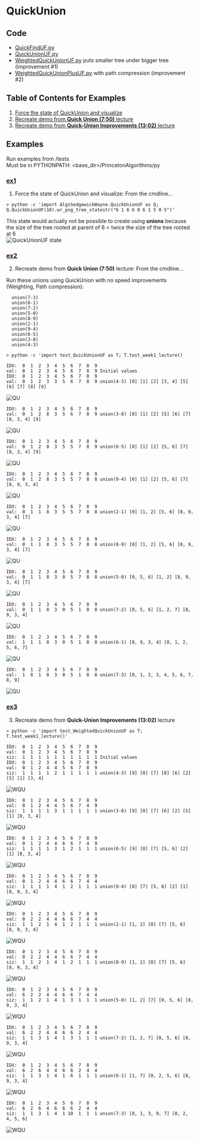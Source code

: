 # QuickUnion

## Code
  * [QuickFindUF.py](../py/AlgsSedgewickWayne/QuickFindUF.py)
  * [QuickUnionUF.py](../py/AlgsSedgewickWayne/QuickUnionUF.py)
  * [WeightedQuickUnionUF.py](../py/AlgsSedgewickWayne/WeightedQuickUnionUF.py) puts smaller tree under bigger tree (improvement #1)
  * [WeightedQuickUnionPlusUF.py](../py/AlgsSedgewickWayne/WeightedQuickUnionPlusUF.py) with path compression (improvement #2)

## Table of Contents for Examples
  1. [Force the state of QuickUnion and visualize](#ex1)
  2. [Recreate demo from **Quick Union (7:50)** lecture](#ex2)
  3. [Recreate demo from **Quick-Union Improvements (13:02)** lecture](#ex3)

## Examples
Run examples from <PrincetonAlgorithms repository>/tests    
Must be in PYTHONPATH: <base_dir>/PrincetonAlgorithms/py
### [ex1](#table-of-contents-for-examples)
1. Force the state of QuickUnion and visualize: From the cmdline...   
```
> python -c 'import AlgsSedgewickWayne.QuickUnionUF as Q; Q.QuickUnionUF(10).wr_png_tree_statestr("6 1 6 6 0 6 1 5 0 5")'
```    
This state would actually not be possible to create using **unions** because
the size of the tree rooted at parent of 6 < twice the size of the tree
rooted at 6    
![QuickUnionUF state](./images/state_QuickUnionUF_6_1_6_6_0_6_1_5_0_5.png)


### [ex2](#table-of-contents-for-examples)
2. Recreate demo from **Quick Union (7:50)** lecture: From the cmdline...

Run these unions using QuickUnion with no speed improvements (Weighting, Path compression):
```
  union(7-3) 
  union(6-1) 
  union(7-2) 
  union(5-0) 
  union(8-9) 
  union(2-1) 
  union(9-4) 
  union(6-5) 
  union(3-8) 
  union(4-3) 

> python -c 'import test_QuickUnionUF as T; T.test_week1_lecture()

IDX:  0  1  2  3  4  5  6  7  8  9    
val:  0  1  2  3  4  5  6  7  8  9 Initial values    
IDX:  0  1  2  3  4  5  6  7  8  9    
val:  0  1  2  3  3  5  6  7  8  9 union(4-3) [0] [1] [2] [3, 4] [5] [6] [7] [8] [9]    
```    
![QU](./images/QU_demo_step0.png)    
```
IDX:  0  1  2  3  4  5  6  7  8  9    
val:  0  1  2  8  3  5  6  7  8  9 union(3-8) [0] [1] [2] [5] [6] [7] [8, 3, 4] [9]    
```    
![QU](./images/QU_demo_step1.png)    
```
IDX:  0  1  2  3  4  5  6  7  8  9    
val:  0  1  2  8  3  5  5  7  8  9 union(6-5) [0] [1] [2] [5, 6] [7] [8, 3, 4] [9]    
```    
![QU](./images/QU_demo_step2.png)    
```
IDX:  0  1  2  3  4  5  6  7  8  9    
val:  0  1  2  8  3  5  5  7  8  8 union(9-4) [0] [1] [2] [5, 6] [7] [8, 9, 3, 4]    
```    
![QU](./images/QU_demo_step3.png)    
```
IDX:  0  1  2  3  4  5  6  7  8  9    
val:  0  1  1  8  3  5  5  7  8  8 union(2-1) [0] [1, 2] [5, 6] [8, 9, 3, 4] [7]    
```    
![QU](./images/QU_demo_step4.png)    
```
IDX:  0  1  2  3  4  5  6  7  8  9    
val:  0  1  1  8  3  5  5  7  8  8 union(8-9) [0] [1, 2] [5, 6] [8, 9, 3, 4] [7]    
```    
![QU](./images/QU_demo_step5.png)    
```
IDX:  0  1  2  3  4  5  6  7  8  9    
val:  0  1  1  8  3  0  5  7  8  8 union(5-0) [0, 5, 6] [1, 2] [8, 9, 3, 4] [7]    
```    
![QU](./images/QU_demo_step6.png)    
```
IDX:  0  1  2  3  4  5  6  7  8  9    
val:  0  1  1  8  3  0  5  1  8  8 union(7-2) [0, 5, 6] [1, 2, 7] [8, 9, 3, 4]    
```    
![QU](./images/QU_demo_step7.png)    
```
IDX:  0  1  2  3  4  5  6  7  8  9    
val:  1  1  1  8  3  0  5  1  8  8 union(6-1) [8, 9, 3, 4] [0, 1, 2, 5, 6, 7]    
```    
![QU](./images/QU_demo_step8.png)    
```
IDX:  0  1  2  3  4  5  6  7  8  9    
val:  1  8  1  8  3  0  5  1  8  8 union(7-3) [0, 1, 2, 3, 4, 5, 6, 7, 8, 9]    
```    
![QU](./images/QU_demo_step9.png)    


### [ex3](#table-of-contents-for-examples)
3. Recreate demo from **Quick-Union Improvements (13:02)** lecture
```
> python -c 'import test_WeightedQuickUnionUF as T; T.test_week1_lecture()'

IDX:  0  1  2  3  4  5  6  7  8  9
val:  0  1  2  3  4  5  6  7  8  9
siz:  1  1  1  1  1  1  1  1  1  1 Initial values
IDX:  0  1  2  3  4  5  6  7  8  9
val:  0  1  2  4  4  5  6  7  8  9
siz:  1  1  1  1  2  1  1  1  1  1 union(4-3) [9] [0] [7] [8] [6] [2] [5] [1] [3, 4]
```
![WQU](./images/WQU_demo_step0.png)    
```
IDX:  0  1  2  3  4  5  6  7  8  9
val:  0  1  2  4  4  5  6  7  4  9
siz:  1  1  1  1  3  1  1  1  1  1 union(3-8) [9] [0] [7] [6] [2] [5] [1] [8, 3, 4]
```
![WQU](./images/WQU_demo_step1.png)    
```
IDX:  0  1  2  3  4  5  6  7  8  9
val:  0  1  2  4  4  6  6  7  4  9
siz:  1  1  1  1  3  1  2  1  1  1 union(6-5) [9] [0] [7] [5, 6] [2] [1] [8, 3, 4]
```
![WQU](./images/WQU_demo_step2.png)    
```
IDX:  0  1  2  3  4  5  6  7  8  9
val:  0  1  2  4  4  6  6  7  4  4
siz:  1  1  1  1  4  1  2  1  1  1 union(9-4) [0] [7] [5, 6] [2] [1] [8, 9, 3, 4]
```
![WQU](./images/WQU_demo_step3.png)    
```
IDX:  0  1  2  3  4  5  6  7  8  9
val:  0  2  2  4  4  6  6  7  4  4
siz:  1  1  2  1  4  1  2  1  1  1 union(2-1) [1, 2] [0] [7] [5, 6] [8, 9, 3, 4]
```
![WQU](./images/WQU_demo_step4.png)    
```
IDX:  0  1  2  3  4  5  6  7  8  9
val:  0  2  2  4  4  6  6  7  4  4
siz:  1  1  2  1  4  1  2  1  1  1 union(8-9) [1, 2] [0] [7] [5, 6] [8, 9, 3, 4]
```
![WQU](./images/WQU_demo_step5.png)    
```
IDX:  0  1  2  3  4  5  6  7  8  9
val:  6  2  2  4  4  6  6  7  4  4
siz:  1  1  2  1  4  1  3  1  1  1 union(5-0) [1, 2] [7] [0, 5, 6] [8, 9, 3, 4]
```
![WQU](./images/WQU_demo_step6.png)    
```
IDX:  0  1  2  3  4  5  6  7  8  9
val:  6  2  2  4  4  6  6  2  4  4
siz:  1  1  3  1  4  1  3  1  1  1 union(7-2) [1, 2, 7] [0, 5, 6] [8, 9, 3, 4]
```
![WQU](./images/WQU_demo_step7.png)    
```
IDX:  0  1  2  3  4  5  6  7  8  9
val:  6  2  6  4  4  6  6  2  4  4
siz:  1  1  3  1  4  1  6  1  1  1 union(6-1) [1, 7] [0, 2, 5, 6] [8, 9, 3, 4]
```
![WQU](./images/WQU_demo_step8.png)    
```
IDX:  0  1  2  3  4  5  6  7  8  9
val:  6  2  6  4  6  6  6  2  4  4
siz:  1  1  3  1  4  1 10  1  1  1 union(7-3) [8, 1, 3, 9, 7] [0, 2, 4, 5, 6]
```
![WQU](./images/WQU_demo_step9.png)    

